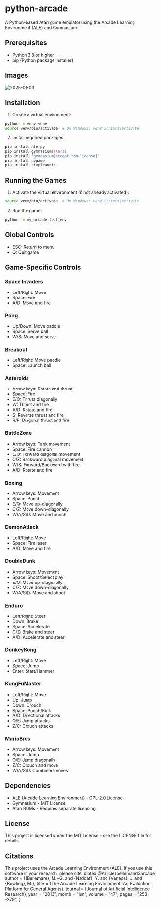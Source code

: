 # python-arcade

A Python-based Atari game emulator using the Arcade Learning Environment (ALE) and Gymnasium.

## Prerequisites
- Python 3.8 or higher
- pip (Python package installer)

## Images 
![2025-01-03](https://github.com/user-attachments/assets/f8c263e0-5fcb-476b-aee9-bb1b33961f8c)


## Installation

1. Create a virtual environment:
```bash
python -m venv venv
source venv/bin/activate  # On Windows: venv\Scripts\activate
```

2. Install required packages:
```bash
pip install ale-py
pip install gymnasium[atari]
pip install 'gymnasium[accept-rom-license]'
pip install pygame
pip install simpleaudio
```

## Running the Games

1. Activate the virtual environment (if not already activated):
```bash
source venv/bin/activate  # On Windows: venv\Scripts\activate
```

2. Run the game:
```bash
python -m my_arcade.test_env
```

## Global Controls
- ESC: Return to menu
- Q: Quit game

## Game-Specific Controls

### Space Invaders
- Left/Right: Move
- Space: Fire
- A/D: Move and fire

### Pong
- Up/Down: Move paddle
- Space: Serve ball
- W/S: Move and serve

### Breakout
- Left/Right: Move paddle
- Space: Launch ball

### Asteroids
- Arrow keys: Rotate and thrust
- Space: Fire
- E/Q: Thrust diagonally
- W: Thrust and fire
- A/D: Rotate and fire
- S: Reverse thrust and fire
- R/F: Diagonal thrust and fire

### BattleZone
- Arrow keys: Tank movement
- Space: Fire cannon
- E/Q: Forward diagonal movement
- C/Z: Backward diagonal movement
- W/S: Forward/Backward with fire
- A/D: Rotate and fire

### Boxing
- Arrow keys: Movement
- Space: Punch
- E/Q: Move up-diagonally
- C/Z: Move down-diagonally
- W/A/S/D: Move and punch

### DemonAttack
- Left/Right: Move
- Space: Fire laser
- A/D: Move and fire

### DoubleDunk
- Arrow keys: Movement
- Space: Shoot/Select play
- E/Q: Move up-diagonally
- C/Z: Move down-diagonally
- W/A/S/D: Move and shoot

### Enduro
- Left/Right: Steer
- Down: Brake
- Space: Accelerate
- C/Z: Brake and steer
- A/D: Accelerate and steer

### DonkeyKong
- Left/Right: Move
- Space: Jump
- Enter: Start/Hammer

### KungFuMaster
- Left/Right: Move
- Up: Jump
- Down: Crouch
- Space: Punch/Kick
- A/D: Directional attacks
- Q/E: Jump attacks
- Z/C: Crouch attacks

### MarioBros
- Arrow keys: Movement
- Space: Jump
- Q/E: Jump diagonally
- Z/C: Crouch and move
- W/A/S/D: Combined moves

## Dependencies
- ALE (Arcade Learning Environment) - GPL-2.0 License
- Gymnasium - MIT License
- Atari ROMs - Requires separate licensing

## License
This project is licensed under the MIT License - see the LICENSE file for details.

## Citations
This project uses the Arcade Learning Environment (ALE). If you use this software in your research, please cite: 
bibtex
@Article{bellemare13arcade,
author = {{Bellemare}, M.~G. and {Naddaf}, Y. and {Veness}, J. and {Bowling}, M.},
title = {The Arcade Learning Environment: An Evaluation Platform for General Agents},
journal = {Journal of Artificial Intelligence Research},
year = "2013",
month = "jun",
volume = "47",
pages = "253--279",
}
